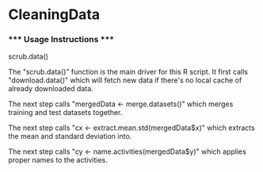 # CleaningData
### *** Usage Instructions ***
scrub.data()

The "scrub.data()" function is the main driver for this R script.
It first calls "download.data()" which will fetch new data if there's 
no local cache of already downloaded data. 

The next step calls "mergedData <- merge.datasets()" which merges 
training and test datasets together.

The next step calls "cx <- extract.mean.std(mergedData$x)" which 
extracts the mean and standard deviation into.

The next step calls "cy <- name.activities(mergedData$y)" which
applies proper names to the activities.

